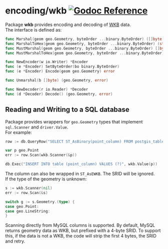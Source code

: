 # encoding/wkb [![Godoc Reference](https://pkg.go.dev/badge/github.com/pchchv/geo)](https://pkg.go.dev/github.com/pchchv/geo/encoding/wkb)

Package **wkb** provides encoding and decoding of [WKB](https://en.wikipedia.org/wiki/Well-known_text_representation_of_geometry#Well-known_binary) data.   
The interface is defined as:

```go
func Marshal(geom geo.Geometry, byteOrder ...binary.ByteOrder) ([]byte, error)
func MarshalToHex(geom geo.Geometry, byteOrder ...binary.ByteOrder) (string, error)
func MustMarshal(geom geo.Geometry, byteOrder ...binary.ByteOrder) []byte
func MustMarshalToHex(geom geo.Geometry, byteOrder ...binary.ByteOrder) string

func NewEncoder(w io.Writer) *Encoder
func (e *Encoder) SetByteOrder(bo binary.ByteOrder)
func (e *Encoder) Encode(geom geo.Geometry) error

func Unmarshal(b []byte) (geo.Geometry, error)

func NewDecoder(r io.Reader) *Decoder
func (d *Decoder) Decode() (geo.Geometry, error)
```

## Reading and Writing to a SQL database

Package provides wrappers for `geo.Geometry` types that implement `sql.Scanner` and `driver.Value`.   
For example:

```go
row := db.QueryRow("SELECT ST_AsBinary(point_column) FROM postgis_table")

var p geo.Point
err := row.Scan(wkb.Scanner(&p))

db.Exec("INSERT INTO table (point_column) VALUES (?)", wkb.Value(p))
```

The column can also be wrapped in `ST_AsEWKB`. The SRID will be ignored.   
If the type of the geometry is unknown:

```go
s := wkb.Scanner(nil)
err := row.Scan(&s)

switch g := s.Geometry.(type) {
case geo.Point:
case geo.LineString:
}
```

Scanning directly from MySQL columns is supported. By default, MySQL returns geometry data as WKB, but prefixed with a 4-byte SRID. To support this, if the data is not a WKB, the code will strip the first 4 bytes, the SRID and retry.